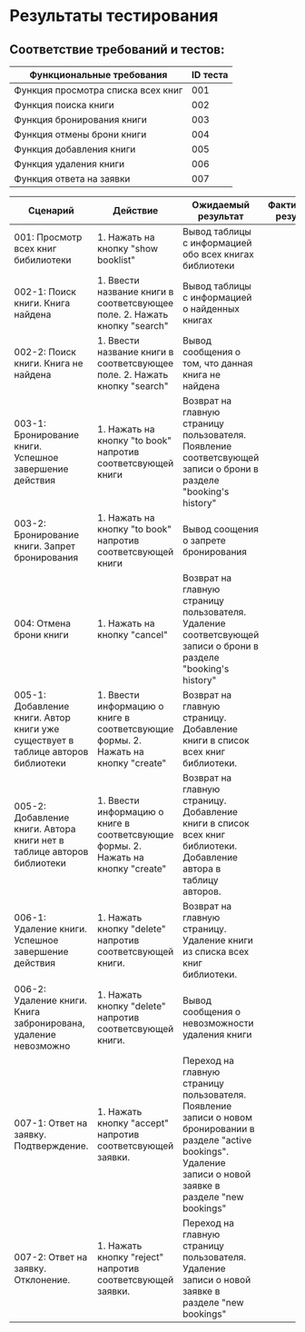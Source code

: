 # Результаты тестирования
## Соответствие требований и тестов:
| Функциональные требования         | ID теста           |
| ------------- |------------------|
| Функция просмотра списка всех книг  | 001 |
| Функция поиска книги    | 002 |
| Функция бронирования книги | 003 |
| Функция отмены брони книги  | 004 |
| Функция добавления книги    | 005 |
| Функция удаления книги | 006 |
| Функция ответа на заявки | 007 |

| Сценарий         | Действие           | Ожидаемый результат         | Фактический результат           | Оценка         |
| ---------------- |------------------- | ----------------------------|---------------------------------|----------------|
| 001: Просмотр всех книг бибилиотеки  | 1. Нажать на кнопку "show booklist" | Вывод таблицы с информацией обо всех книгах библиотеки |  |  |
| 002-1: Поиск книги. Книга найдена  | 1. Ввести название книги в соответсвующее поле. 2. Нажать кнопку "search" | Вывод таблицы с информацией о найденных книгах |  |  |
| 002-2: Поиск книги. Книга не найдена | 1. Ввести название книги в соответсвующее поле. 2. Нажать кнопку "search" | Вывод сообщения о том, что данная книга не найдена |  |  |
| 003-1: Бронирование книги. Успешное завершение действия  | 1. Нажать на кнопку "to book" напротив соответсвующей книги | Возврат на главную страницу пользователя. Появление соответсвующей записи о брони в разделе "booking's history" |  |  |
| 003-2: Бронирование книги. Запрет бронирования  | 1. Нажать на кнопку "to book" напротив соответсвующей книги| Вывод соощения о запрете бронирования |  |  |
| 004: Отмена брони книги  | 1. Нажать на кнопку "cancel" | Возврат на главную страницу пользователя. Удаление соответсвующей записи о брони в разделе "booking's history" |  |  |
| 005-1: Добавление книги. Автор книги уже существует в таблице авторов библиотеки  | 1. Ввести информацию о книге в соответсвующие формы. 2. Нажать на кнопку "create" | Возврат на главную страницу. Добавление книги в список всех книг библиотеки. |  |  |
| 005-2: Добавление книги. Автора книги нет в таблице авторов библиотеки  | 1. Ввести информацию о книге в соответсвующие формы. 2. Нажать на кнопку "create" | Возврат на главную страницу. Добавление книги в список всех книг библиотеки. Добавление автора в таблицу авторов. |  |  |
| 006-1: Удаление книги. Успешное завершение действия  | 1. Нажать кнопку "delete" напротив соответсвующей книги. | Возврат на главную страницу. Удаление книги из списка всех книг библиотеки. |  |  |
| 006-2: Удаление книги. Книга забронирована, удаление невозможно  | 1. Нажать кнопку "delete" напротив соответсвующей книги. | Вывод сообщения о невозможности удаления книги |  |  |
| 007-1: Ответ на заявку. Подтверждение.  | 1. Нажать кнопку "accept" напротив соответсвующей заявки. | Переход на главную страницу пользователя. Появление записи о новом бронировании в разделе "active bookings". Удаление записи о новой заявке в разделе "new bookings" |  |  |
| 007-2: Ответ на заявку. Отклонение.  | 1. Нажать кнопку "reject" напротив соответсвующей заявки. | Переход на главную страницу пользователя. Удаление записи о новой заявке в разделе "new bookings" |  |  |
